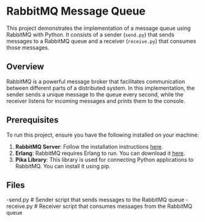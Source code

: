 # RabbitMQ Message Queue

This project demonstrates the implementation of a message queue using RabbitMQ with Python. It consists of a sender (`send.py`) that sends messages to a RabbitMQ queue and a receiver (`receive.py`) that consumes those messages.

## Overview

RabbitMQ is a powerful message broker that facilitates communication between different parts of a distributed system. In this implementation, the sender sends a unique message to the queue every second, while the receiver listens for incoming messages and prints them to the console.

## Prerequisites

To run this project, ensure you have the following installed on your machine:

1. **RabbitMQ Server**: Follow the installation instructions [here](https://www.rabbitmq.com/download.html).
2. **Erlang**: RabbitMQ requires Erlang to run. You can download it [here](https://www.erlang.org/downloads).
3. **Pika Library**: This library is used for connecting Python applications to RabbitMQ. You can install it using pip.

## Files
-send.py         # Sender script that sends messages to the RabbitMQ queue
-receive.py      # Receiver script that consumes messages from the RabbitMQ queue
